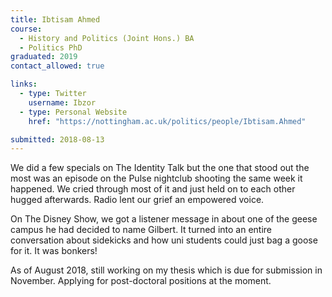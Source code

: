 ```yaml
---
title: Ibtisam Ahmed
course:
  - History and Politics (Joint Hons.) BA
  - Politics PhD
graduated: 2019
contact_allowed: true

links:
  - type: Twitter
    username: Ibzor
  - type: Personal Website
    href: "https://nottingham.ac.uk/politics/people/Ibtisam.Ahmed"

submitted: 2018-08-13
---
```


We did a few specials on The Identity Talk but the one that stood out the most was an episode on the Pulse nightclub shooting the same week it happened. We cried through most of it and just held on to each other hugged afterwards. Radio lent our grief an empowered voice.

On The Disney Show, we got a listener message in about one of the geese campus he had decided to name Gilbert. It turned into an entire conversation about sidekicks and how uni students could just bag a goose for it. It was bonkers!

As of August 2018, still working on my thesis which is due for submission in November. Applying for post-doctoral positions at the moment.
